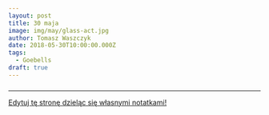 ```yaml
---
layout: post
title: 30 maja
image: img/may/glass-act.jpg
author: Tomasz Waszczyk
date: 2018-05-30T10:00:00.000Z
tags:
  - Goebells
draft: true
---
```


### 

---

<a href="https://github.com/TomaszWaszczyk/historia.waszczyk.com/edit/master/src/content/may-30.md" target="_blank">Edytuj tę stronę dzieląc się własnymi notatkami!</a>
